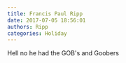 ```yaml
---
title: Francis Paul Ripp
date: 2017-07-05 18:56:01
authors: Ripp
categories: Holiday
---
```


 Hell no he had the GOB's and Goobers
